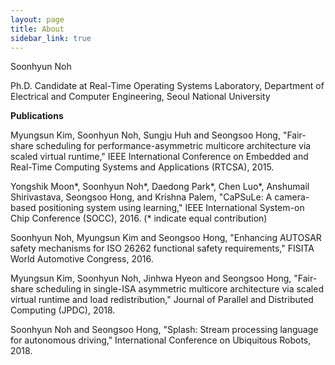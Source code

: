 ```yaml
---
layout: page
title: About
sidebar_link: true
---
```

Soonhyun Noh

Ph.D. Candidate at Real-Time Operating Systems Laboratory, Department of Electrical and Computer Engineering, Seoul National University

**Publications**

Myungsun Kim, Soonhyun Noh, Sungju Huh and Seongsoo Hong, "Fair-share scheduling for performance-asymmetric multicore architecture via scaled virtual runtime," IEEE International Conference on Embedded and Real-Time Computing Systems and Applications (RTCSA), 2015.

Yongshik Moon*, Soonhyun Noh*, Daedong Park*, Chen Luo*, Anshumail Shirivastava, Seongsoo Hong, and Krishna Palem, "CaPSuLe: A camera-based positioning system using learning," IEEE International System-on Chip Conference (SOCC), 2016. (* indicate equal contribution)

Soonhyun Noh, Myungsun Kim and Seongsoo Hong, "Enhancing AUTOSAR safety mechanisms for ISO 26262 functional safety requirements," FISITA World Automotive Congress, 2016.

Myungsun Kim, Soonhyun Noh, Jinhwa Hyeon and Seongsoo Hong, "Fair-share scheduling in single-ISA asymmetric multicore architecture via scaled virtual runtime and load redistribution," Journal of Parallel and Distributed Computing (JPDC), 2018.

Soonhyun Noh and Seongsoo Hong, "Splash: Stream processing language for autonomous driving," International Conference on Ubiquitous Robots, 2018.
